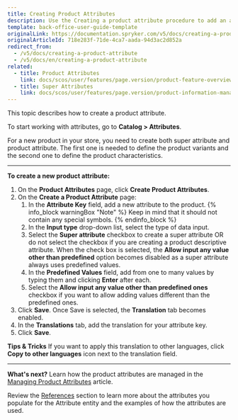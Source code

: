 ```yaml
---
title: Creating Product Attributes
description: Use the Creating a product attribute procedure to add an attribute key, a super attribute and other values to create an attribute.
template: back-office-user-guide-template
originalLink: https://documentation.spryker.com/v5/docs/creating-a-product-attribute
originalArticleId: 718e283f-71de-4ca7-aada-94d3ac2d852a
redirect_from:
  - /v5/docs/creating-a-product-attribute
  - /v5/docs/en/creating-a-product-attribute
related:
  - title: Product Attributes
    link: docs/scos/user/features/page.version/product-feature-overview/product-attributes-overview.html
  - title: Super Attributes
    link: docs/scos/user/features/page.version/product-information-management/super-attributes.html
---
```


This topic describes how to create a product attribute.

To start working with attributes, go to **Catalog > Attributes**.

For a new product in your store, you need to create both super attribute and product attribute. The first one is needed to define the product variants and the second one to define the product characteristics.
***
**To create a new product attribute:**
1. On the **Product Attributes** page, click **Create Product Attributes**.
2. On the **Create a Product Attribute** page:
    1. In the **Attribute Key** field, add a new attribute to the product.
    {% info_block warningBox "Note" %}
Keep in mind that it should not contain any special symbols.
{% endinfo_block %}
    2. In the **Input type** drop-down list, select the type of data input.
    3. Select the **Super attribute** checkbox to create a super attribute OR do not select the checkbox if you are creating a product descriptive attribute.
    When the check box is selected, the **Allow input any value other than predefined** option becomes disabled as a super attribute always uses predefined values.
    4. In the **Predefined Values** field, add from one to many values by typing them and clicking **Enter** after each.
    5. Select the **Allow input any value other than predefined ones** checkbox if you want to allow adding  values different than the predefined ones.
3. Click **Save**.
    Once Save is selected, the **Translation** tab becomes enabled.
4. In the **Translations** tab, add the translation for your attribute key.
5. Click **Save**.

**Tips & Tricks**
If you want to apply this translation to other languages, click **Copy to other languages** icon next to the translation field.
***
**What's next?**
Learn how the product attributes are managed in the [Managing Product Attributes](/docs/scos/user/back-office-user-guides/{{page.version}}/catalog/attributes/managing-product-attributes.html) article.

Review the [References](/docs/scos/user/back-office-user-guides/{{page.version}}/catalog/attributes/references/attributes-reference-information.html) section to learn more about the attributes you populate for the Attribute entity and the examples of how the attributes are used.
